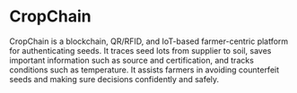 # CropChain
CropChain is a blockchain, QR/RFID, and IoT-based farmer-centric platform for authenticating seeds. It traces seed lots from supplier to soil, saves important information such as source and certification, and tracks conditions such as temperature. It assists farmers in avoiding counterfeit seeds and making sure decisions confidently and safely.
